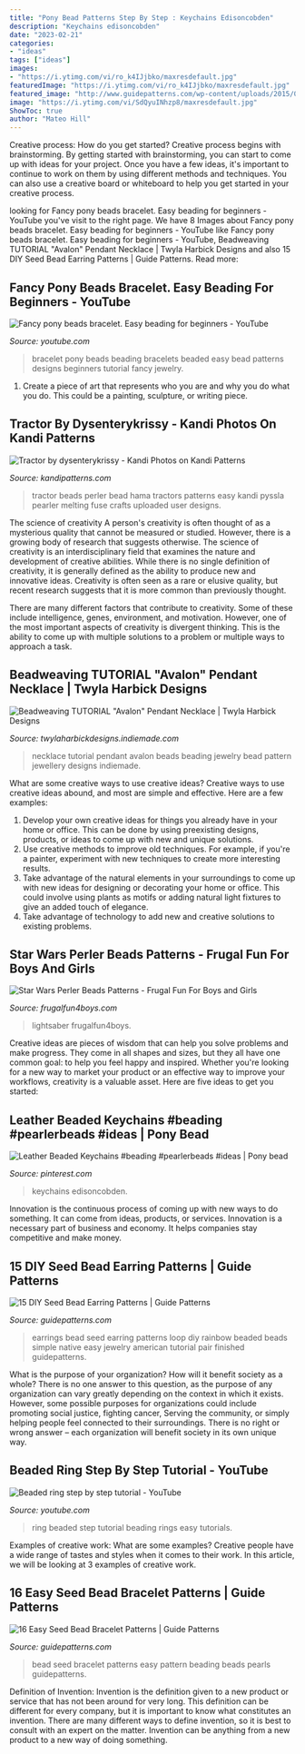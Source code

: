```yaml
---
title: "Pony Bead Patterns Step By Step : Keychains Edisoncobden"
description: "Keychains edisoncobden"
date: "2023-02-21"
categories:
- "ideas"
tags: ["ideas"]
images:
- "https://i.ytimg.com/vi/ro_k4IJjbko/maxresdefault.jpg"
featuredImage: "https://i.ytimg.com/vi/ro_k4IJjbko/maxresdefault.jpg"
featured_image: "http://www.guidepatterns.com/wp-content/uploads/2015/01/Seed-Bead-Earrings-Images.jpg"
image: "https://i.ytimg.com/vi/SdQyuINhzp8/maxresdefault.jpg"
ShowToc: true
author: "Mateo Hill"
---
```



Creative process: How do you get started?
Creative process begins with brainstorming. By getting started with brainstorming, you can start to come up with ideas for your project. Once you have a few ideas, it's important to continue to work on them by using different methods and techniques. You can also use a creative board or whiteboard to help you get started in your creative process.

	

		
looking for Fancy pony beads bracelet. Easy beading for beginners - YouTube you've visit to the right page. We have 8 Images about Fancy pony beads bracelet. Easy beading for beginners - YouTube like Fancy pony beads bracelet. Easy beading for beginners - YouTube, Beadweaving TUTORIAL &quot;Avalon&quot; Pendant Necklace | Twyla Harbick Designs and also 15 DIY Seed Bead Earring Patterns | Guide Patterns. Read more:
		
    
## Fancy Pony Beads Bracelet. Easy Beading For Beginners - YouTube

<img loading=lazy src="https://i.ytimg.com/vi/ro_k4IJjbko/maxresdefault.jpg" onerror="this.onerror=null;this.src='https://tse3.mm.bing.net/th?id=OIP.-zWFYfjj4Bm2lNfQ7ppLKQFNC7&amp;pid=15.1';" alt="Fancy pony beads bracelet. Easy beading for beginners - YouTube">

_Source: youtube.com_

>bracelet pony beads beading bracelets beaded easy bead patterns designs beginners tutorial fancy jewelry. 

	

1. Create a piece of art that represents who you are and why you do what you do. This could be a painting, sculpture, or writing piece. 

    
## Tractor By Dysenterykrissy - Kandi Photos On Kandi Patterns

<img loading=lazy src="https://s3.amazonaws.com/kandipatternsupload/kandi_photos/feb13/2102013707233022.jpg" onerror="this.onerror=null;this.src='https://tse1.mm.bing.net/th?id=OIP.CZ7ztVlJO-3Q9SxNS7BixQEgDY&amp;pid=15.1';" alt="Tractor by dysenterykrissy - Kandi Photos on Kandi Patterns">

_Source: kandipatterns.com_

>tractor beads perler bead hama tractors patterns easy kandi pyssla pearler melting fuse crafts uploaded user designs. 

	

The science of creativity
A person's creativity is often thought of as a mysterious quality that cannot be measured or studied. However, there is a growing body of research that suggests otherwise. The science of creativity is an interdisciplinary field that examines the nature and development of creative abilities.
While there is no single definition of creativity, it is generally defined as the ability to produce new and innovative ideas. Creativity is often seen as a rare or elusive quality, but recent research suggests that it is more common than previously thought.

There are many different factors that contribute to creativity. Some of these include intelligence, genes, environment, and motivation. However, one of the most important aspects of creativity is divergent thinking. This is the ability to come up with multiple solutions to a problem or multiple ways to approach a task.

    
## Beadweaving TUTORIAL &quot;Avalon&quot; Pendant Necklace | Twyla Harbick Designs

<img loading=lazy src="https://twylaharbickdesigns.indiemade.com/sites/twylaharbickdesigns.indiemade.com/files/imagecache/im_clientsite_product_zoom/beading_tutorial_avalon_necklace_5_0.jpg" onerror="this.onerror=null;this.src='https://tse4.mm.bing.net/th?id=OIP.-wSF_6XOswZPzGk7VsY_ZgHaKU&amp;pid=15.1';" alt="Beadweaving TUTORIAL &quot;Avalon&quot; Pendant Necklace | Twyla Harbick Designs">

_Source: twylaharbickdesigns.indiemade.com_

>necklace tutorial pendant avalon beads beading jewelry bead pattern jewellery designs indiemade. 

	

What are some creative ways to use creative ideas?
Creative ways to use creative ideas abound, and most are simple and effective. Here are a few examples: 
1. Develop your own creative ideas for things you already have in your home or office. This can be done by using preexisting designs, products, or ideas to come up with new and unique solutions. 
2. Use creative methods to improve old techniques. For example, if you're a painter, experiment with new techniques to create more interesting results. 
3. Take advantage of the natural elements in your surroundings to come up with new ideas for designing or decorating your home or office. This could involve using plants as motifs or adding natural light fixtures to give an added touch of elegance. 
4. Take advantage of technology to add new and creative solutions to existing problems.

    
## Star Wars Perler Beads Patterns - Frugal Fun For Boys And Girls

<img loading=lazy src="https://frugalfun4boys.com/app/uploads/2015/06/star-wars-perler-beads-8-Edited.jpg" onerror="this.onerror=null;this.src='https://tse2.mm.bing.net/th?id=OIP.pK0TvzJPDT_ss-kP8LYjOQHaLH&amp;pid=15.1';" alt="Star Wars Perler Beads Patterns - Frugal Fun For Boys and Girls">

_Source: frugalfun4boys.com_

>lightsaber frugalfun4boys. 

	

Creative ideas are pieces of wisdom that can help you solve problems and make progress. They come in all shapes and sizes, but they all have one common goal: to help you feel happy and inspired. Whether you're looking for a new way to market your product or an effective way to improve your workflows, creativity is a valuable asset. Here are five ideas to get you started: 

    
## Leather Beaded Keychains #beading #pearlerbeads #ideas | Pony Bead

<img loading=lazy src="https://i.pinimg.com/originals/b8/3b/6a/b83b6a69016f9f546726e332275ff682.jpg" onerror="this.onerror=null;this.src='https://tse4.mm.bing.net/th?id=OIP.P016zZWIFDY8AhmvFUOrSAAAAA&amp;pid=15.1';" alt="Leather Beaded Keychains #beading #pearlerbeads #ideas | Pony bead">

_Source: pinterest.com_

>keychains edisoncobden. 

	

Innovation is the continuous process of coming up with new ways to do something. It can come from ideas, products, or services. Innovation is a necessary part of business and economy. It helps companies stay competitive and make money.

    
## 15 DIY Seed Bead Earring Patterns | Guide Patterns

<img loading=lazy src="http://www.guidepatterns.com/wp-content/uploads/2015/01/Seed-Bead-Earrings-Images.jpg" onerror="this.onerror=null;this.src='https://tse3.mm.bing.net/th?id=OIP.oINQXQN6XLUYc4_yZFlOSQHaJ4&amp;pid=15.1';" alt="15 DIY Seed Bead Earring Patterns | Guide Patterns">

_Source: guidepatterns.com_

>earrings bead seed earring patterns loop diy rainbow beaded beads simple native easy jewelry american tutorial pair finished guidepatterns. 

	

What is the purpose of your organization? How will it benefit society as a whole?
There is no one answer to this question, as the purpose of any organization can vary greatly depending on the context in which it exists. However, some possible purposes for organizations could include promoting social justice, fighting cancer, Serving the community, or simply helping people feel connected to their surroundings. There is no right or wrong answer – each organization will benefit society in its own unique way.

    
## Beaded Ring Step By Step Tutorial - YouTube

<img loading=lazy src="https://i.ytimg.com/vi/SdQyuINhzp8/maxresdefault.jpg" onerror="this.onerror=null;this.src='https://tse3.mm.bing.net/th?id=OIP.Kmd8bFeejmc_DKeCYQPqTwHaEK&amp;pid=15.1';" alt="Beaded ring step by step tutorial - YouTube">

_Source: youtube.com_

>ring beaded step tutorial beading rings easy tutorials. 

	

Examples of creative work: What are some examples?
Creative people have a wide range of tastes and styles when it comes to their work. In this article, we will be looking at 3 examples of creative work.

    
## 16 Easy Seed Bead Bracelet Patterns | Guide Patterns

<img loading=lazy src="https://www.guidepatterns.com/wp-content/uploads/2015/01/Seed-Bead-Bracelet-Patterns.jpg" onerror="this.onerror=null;this.src='https://tse1.mm.bing.net/th?id=OIP.1wjIKIhSSqu1toJLFSGKowHaEL&amp;pid=15.1';" alt="16 Easy Seed Bead Bracelet Patterns | Guide Patterns">

_Source: guidepatterns.com_

>bead seed bracelet patterns easy pattern beading beads pearls guidepatterns. 

	

Definition of Invention:
Invention is the definition given to a new product or service that has not been around for very long. This definition can be different for every company, but it is important to know what constitutes an invention. There are many different ways to define invention, so it is best to consult with an expert on the matter. Invention can be anything from a new product to a new way of doing something.

